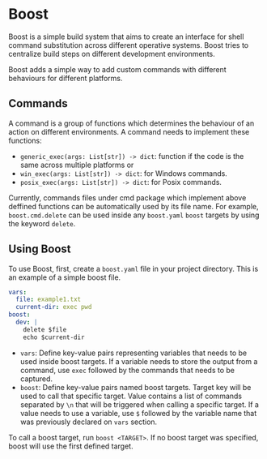 # Boost
Boost is a simple build system that aims to create an interface for shell command substitution across different operative systems. Boost tries to centralize build steps on different development environments.

Boost adds a simple way to add custom commands with different behaviours for different platforms.

## Commands
A command is a group of functions which determines the behaviour of an action on different environments. A command needs to implement these functions:
- `generic_exec(args: List[str]) -> dict`: function if the code is the same across multiple platforms or
- `win_exec(args: List[str]) -> dict`: for Windows commands.
- `posix_exec(args: List[str]) -> dict`: for Posix commands.

Currently, commands files under cmd package which implement above deffined functions can be automatically used by its file name. For example, `boost.cmd.delete` can be used inside any `boost.yaml` `boost` targets by using the keyword `delete`.

## Using Boost
To use Boost, first, create a `boost.yaml` file in your project directory. This is an example of a simple boost file.

```yaml
vars:
  file: example1.txt
  current-dir: exec pwd
boost:
  dev: |
    delete $file
    echo $current-dir
```
- `vars`: Define key-value pairs representing variables that needs to be used inside boost targets. If a variable needs to store the output from a command, use `exec` followed by the commands that needs to be captured.
- `boost`: Define key-value pairs named boost targets. Target key will be used to call that specific target. Value contains a list of commands separated by `\n` that will be triggered when calling a specific target.
If a value needs to use a variable, use `$` followed by the variable name that was previously declared on `vars` section.

To call a boost target, run `boost <TARGET>`. If no boost target was specified, boost will use the first defined target.
